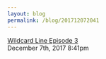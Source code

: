 ```yaml
---
layout: blog
permalink: /blog/201712072041
---
```


<a href=" https://t.umblr.com/redirect?z=https%3A%2F%2Fsoundcloud.com%2Fuser-450753077%2Fwildcard-line-episode-3&amp;t=ZDRkZTk1MzRiNjI5ODI2YTA1MWNhMTZlMjRiOTQ5MWM4YmU3NmY0MSxhY1FXYm91ZQ%3D%3D&amp;b=t%3Afu-9eAd3YAv4uRvm3dHEtw&amp;p=https%3A%2F%2Ffutelco.tumblr.com%2Fpost%2F168312753614%2Fwildcard-line-episode-3&amp;m=0&amp;ts=1704229122">
Wildcard Line Episode 3                    </a>

<div id="footer">
<span id="timestamp"> December 7th, 2017 8:41pm </span>
</div>
